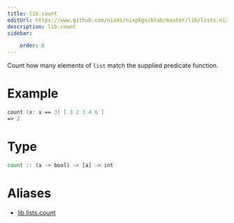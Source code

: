 ```yaml
---
title: lib.count
editUrl: https://www.github.com/nixos/nixpkgs/blob/master/lib/lists.nix#L420C5
description: lib.count
sidebar:

    order: 8
---
```


Count how many elements of `list` match the supplied predicate
function.

# Example

```nix
count (x: x == 3) [ 3 2 3 4 6 ]
=> 2
```

# Type

```haskell
count :: (a -> bool) -> [a] -> int
```


# Aliases

- [lib.lists.count](/reference/liblists.count)


